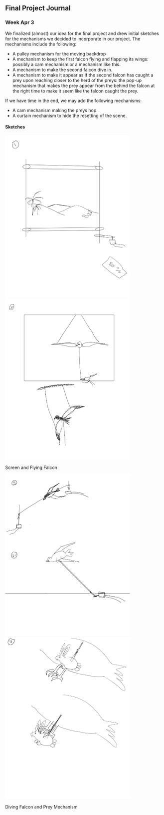 ## Final Project Journal

### Week Apr 3

We finalized (almost) our idea for the final project and drew initial sketches for the mechanisms we decided to incorporate in our project.
The mechanisms include the following:

- A pulley mechanism for the moving backdrop
- A mechanism to keep the first falcon flying and flapping its wings: possibly a cam mechanism or a mechanism like this.
- A mechanism to make the second falcon dive in.
- A mechanism to make it appear as if the second falcon has caught a prey upon reaching closer to the herd of the preys: the pop-up mechanism that makes the prey appear from the behind the falcon at the right time to make it seem like the falcon caught the prey.

If we have time in the end, we may add the following mechanisms:

- A cam mechanism making the preys hop.
- A curtain mechanism to hide the resetting of the scene.

#### Sketches

<div display=inline-flex>
<img src="./Assets/Images/screen.jpg" width="400">
<img src="Assets/Images/flying-falcon.jpg" width="400">
</div>

Screen and Flying Falcon

<div display=inline-flex>
<img src="./Assets/Images/dipping-falcon.jpg" width="400">
<img src="Assets/Images/prey-mechanism.jpg" width="400">
</div>

Diving Falcon and Prey Mechanism
